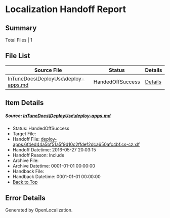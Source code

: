 # <a name='report-top'></a> Localization Handoff Report

## Summary
 Total Files | 1

## File List
 Source File | Status | Details 
 ----------- | ------ | ------- 
 [InTuneDocs\DeployUse\deploy-apps.md](https://github.com/Microsoft/IntuneDocs-pr/blob/5189bc57d4f9f752c411f7c92506bd0860302732/InTuneDocs/DeployUse/deploy-apps.md) | HandedOffSuccess | [Details](#bd326638952b7e74de72f42a6033df4e0d9fc9e434)

## Item Details
##### <a name='bd326638952b7e74de72f42a6033df4e0d9fc9e434'></a> Source: [InTuneDocs\DeployUse\deploy-apps.md](https://github.com/Microsoft/IntuneDocs-pr/blob/5189bc57d4f9f752c411f7c92506bd0860302732/InTuneDocs/DeployUse/deploy-apps.md)
* Status: HandedOffSuccess
* Target File: 
* Handoff File: [deploy-apps.6f4ed44a5bf51a5f9d10c2ffdef2dca650afc4bf.cs-cz.xlf](https://github.com/Microsoft/EM.handoff/blob/f50ebaabe4e90e0213281ed97895f1c5f5d98321/ol-handoff/Microsoft/IntuneDocs-pr.cs-cz/master/deploy-apps.6f4ed44a5bf51a5f9d10c2ffdef2dca650afc4bf.cs-cz.xlf)
* Handoff Datetime: 2016-05-27 20:03:15
* Handoff Reason: Include
* Archive File: 
* Archive Datetime: 0001-01-01 00:00:00
* Handback File: 
* Handback Datetime: 0001-01-01 00:00:00
* [Back to Top](#report-top)


## Error Details

Generated by OpenLocalization.
